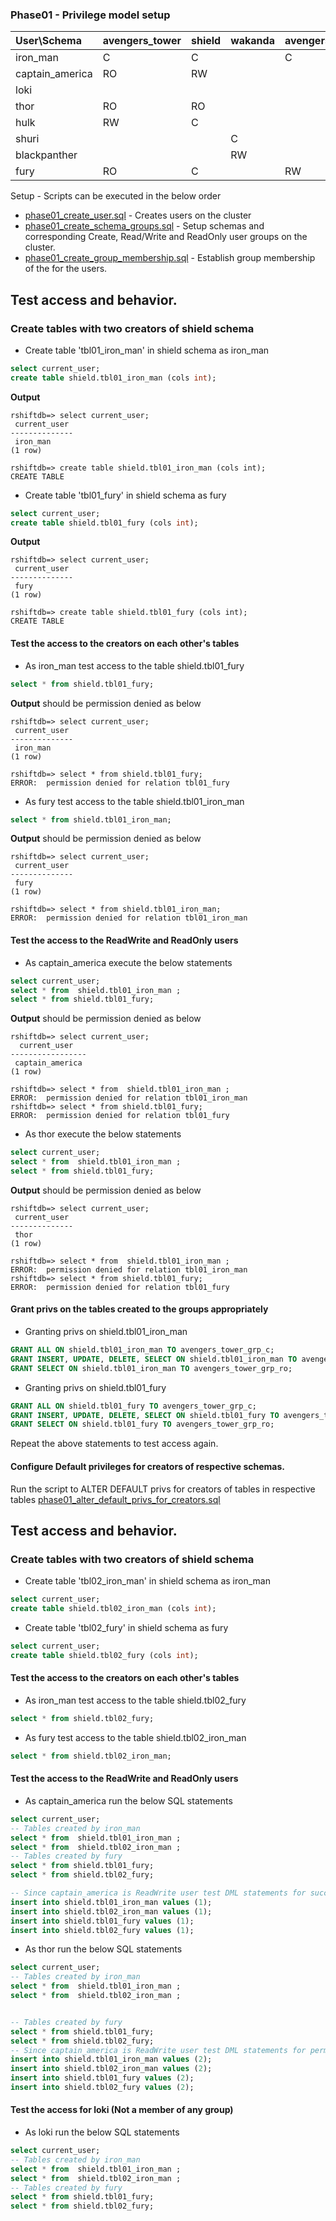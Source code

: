 ### Phase01 - Privilege model setup
| User\Schema | avengers_tower | shield | wakanda | avengers_facility |
| :---------- | :------------- | :------| :------ | :---------------- |
| iron_man    | C              | C      |         | C                 |
| captain_america | RO         | RW     |         |                   |
| loki        |                |        |         |                   |
| thor        | RO             | RO     |         |                   |
| hulk        | RW             | C      |         |                   |
| shuri       |                |        | C       |                   |
| blackpanther |               |        | RW      |                   |
| fury        | RO             | C      |         | RW                |


Setup - Scripts can be executed in the below order
- [phase01_create_user.sql](./phase01_create_user.sql) - Creates users on the cluster
- [phase01_create_schema_groups.sql](./phase01_create_schema_groups.sql) - Setup schemas and corresponding Create, Read/Write and ReadOnly user groups on the cluster.
- [phase01_create_group_membership.sql](./phase01_create_group_membership.sql) - Establish group membership of the for the users.

## Test access and behavior.
### Create tables with two creators of shield schema
- Create table 'tbl01_iron_man' in shield schema as iron_man
```sql
select current_user;
create table shield.tbl01_iron_man (cols int);
```
**Output**
```
rshiftdb=> select current_user;
 current_user
--------------
 iron_man
(1 row)

rshiftdb=> create table shield.tbl01_iron_man (cols int);
CREATE TABLE
```

- Create table 'tbl01_fury' in shield schema as fury
```sql
select current_user;
create table shield.tbl01_fury (cols int);
```
**Output**
```
rshiftdb=> select current_user;
 current_user
--------------
 fury
(1 row)

rshiftdb=> create table shield.tbl01_fury (cols int);
CREATE TABLE
```

#### Test the access to the creators on each other's tables
- As iron_man test access to the table shield.tbl01_fury
```sql
select * from shield.tbl01_fury;
```
**Output** should be permission denied as below
```
rshiftdb=> select current_user;
 current_user
--------------
 iron_man
(1 row)

rshiftdb=> select * from shield.tbl01_fury;
ERROR:  permission denied for relation tbl01_fury
```
- As fury test access to the table shield.tbl01_iron_man
```sql
select * from shield.tbl01_iron_man;
```
**Output** should be permission denied as below
```
rshiftdb=> select current_user;
 current_user
--------------
 fury
(1 row)

rshiftdb=> select * from shield.tbl01_iron_man;
ERROR:  permission denied for relation tbl01_iron_man
```

#### Test the access to the ReadWrite and ReadOnly users
- As captain_america execute the below statements
```sql
select current_user;
select * from  shield.tbl01_iron_man ;
select * from shield.tbl01_fury;
```
**Output** should be permission denied as below
```
rshiftdb=> select current_user;
  current_user   
-----------------
 captain_america
(1 row)

rshiftdb=> select * from  shield.tbl01_iron_man ;
ERROR:  permission denied for relation tbl01_iron_man
rshiftdb=> select * from shield.tbl01_fury;
ERROR:  permission denied for relation tbl01_fury
```
- As thor execute the below statements
```sql
select current_user;
select * from  shield.tbl01_iron_man ;
select * from shield.tbl01_fury;
```
**Output** should be permission denied as below
```
rshiftdb=> select current_user;
 current_user
--------------
 thor
(1 row)

rshiftdb=> select * from  shield.tbl01_iron_man ;
ERROR:  permission denied for relation tbl01_iron_man
rshiftdb=> select * from shield.tbl01_fury;
ERROR:  permission denied for relation tbl01_fury
```


#### Grant privs on the tables created to the groups appropriately
- Granting privs on shield.tbl01_iron_man
```sql
GRANT ALL ON shield.tbl01_iron_man TO avengers_tower_grp_c;
GRANT INSERT, UPDATE, DELETE, SELECT ON shield.tbl01_iron_man TO avengers_tower_grp_rw;
GRANT SELECT ON shield.tbl01_iron_man TO avengers_tower_grp_ro;
```
- Granting privs on shield.tbl01_fury
```sql
GRANT ALL ON shield.tbl01_fury TO avengers_tower_grp_c;
GRANT INSERT, UPDATE, DELETE, SELECT ON shield.tbl01_fury TO avengers_tower_grp_rw;
GRANT SELECT ON shield.tbl01_fury TO avengers_tower_grp_ro;
```
Repeat the above statements to test access again.


#### Configure Default privileges for creators of respective schemas.

Run the script to ALTER DEFAULT privs for creators of tables in respective tables [phase01_alter_default_privs_for_creators.sql](./phase01_alter_default_privs_for_creators.sql)

## Test access and behavior.
### Create tables with two creators of shield schema
- Create table 'tbl02_iron_man' in shield schema as iron_man
```sql
select current_user;
create table shield.tbl02_iron_man (cols int);
```
- Create table 'tbl02_fury' in shield schema as fury
```sql
select current_user;
create table shield.tbl02_fury (cols int);
```

#### Test the access to the creators on each other's tables
- As iron_man test access to the table shield.tbl02_fury
```sql
select * from shield.tbl02_fury;
```
- As fury test access to the table shield.tbl02_iron_man
```sql
select * from shield.tbl02_iron_man;
```
#### Test the access to the ReadWrite and ReadOnly users
- As captain_america run the below SQL statements
```sql
select current_user;
-- Tables created by iron_man
select * from  shield.tbl01_iron_man ;
select * from  shield.tbl02_iron_man ;
-- Tables created by fury
select * from shield.tbl01_fury;
select * from shield.tbl02_fury;

-- Since captain_america is ReadWrite user test DML statements for successful completion
insert into shield.tbl01_iron_man values (1);
insert into shield.tbl02_iron_man values (1);
insert into shield.tbl01_fury values (1);
insert into shield.tbl02_fury values (1);
```
- As thor run the below SQL statements
```sql
select current_user;
-- Tables created by iron_man
select * from  shield.tbl01_iron_man ;
select * from  shield.tbl02_iron_man ;


-- Tables created by fury
select * from shield.tbl01_fury;
select * from shield.tbl02_fury;
-- Since captain_america is ReadWrite user test DML statements for permission denied messages
insert into shield.tbl01_iron_man values (2);
insert into shield.tbl02_iron_man values (2);
insert into shield.tbl01_fury values (2);
insert into shield.tbl02_fury values (2);
```

#### Test the access for loki (Not a member of any group)
- As loki run the below SQL statements
```sql
select current_user;
-- Tables created by iron_man
select * from  shield.tbl01_iron_man ;
select * from  shield.tbl02_iron_man ;
-- Tables created by fury
select * from shield.tbl01_fury;
select * from shield.tbl02_fury;
```

